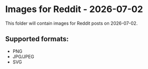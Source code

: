# Images for Reddit - 2026-07-02

This folder will contain images for Reddit posts on 2026-07-02.

## Supported formats:
- PNG
- JPG/JPEG
- SVG

